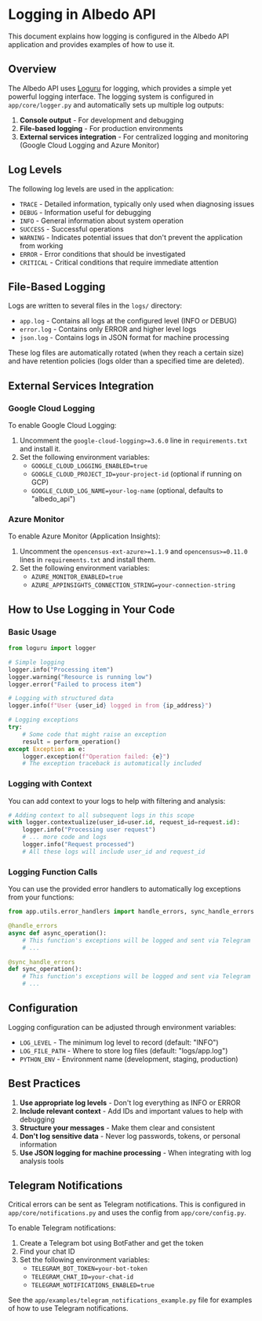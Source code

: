 # Logging in Albedo API

This document explains how logging is configured in the Albedo API application and provides examples of how to use it.

## Overview

The Albedo API uses [Loguru](https://github.com/Delgan/loguru) for logging, which provides a simple yet powerful logging interface. The logging system is configured in `app/core/logger.py` and automatically sets up multiple log outputs:

1. **Console output** - For development and debugging
2. **File-based logging** - For production environments
3. **External services integration** - For centralized logging and monitoring (Google Cloud Logging and Azure Monitor)

## Log Levels

The following log levels are used in the application:

- `TRACE` - Detailed information, typically only used when diagnosing issues
- `DEBUG` - Information useful for debugging
- `INFO` - General information about system operation
- `SUCCESS` - Successful operations
- `WARNING` - Indicates potential issues that don't prevent the application from working
- `ERROR` - Error conditions that should be investigated
- `CRITICAL` - Critical conditions that require immediate attention

## File-Based Logging

Logs are written to several files in the `logs/` directory:

- `app.log` - Contains all logs at the configured level (INFO or DEBUG)
- `error.log` - Contains only ERROR and higher level logs
- `json.log` - Contains logs in JSON format for machine processing

These log files are automatically rotated (when they reach a certain size) and have retention policies (logs older than a specified time are deleted).

## External Services Integration

### Google Cloud Logging

To enable Google Cloud Logging:

1. Uncomment the `google-cloud-logging>=3.6.0` line in `requirements.txt` and install it.
2. Set the following environment variables:
   - `GOOGLE_CLOUD_LOGGING_ENABLED=true`
   - `GOOGLE_CLOUD_PROJECT_ID=your-project-id` (optional if running on GCP)
   - `GOOGLE_CLOUD_LOG_NAME=your-log-name` (optional, defaults to "albedo_api")

### Azure Monitor

To enable Azure Monitor (Application Insights):

1. Uncomment the `opencensus-ext-azure>=1.1.9` and `opencensus>=0.11.0` lines in `requirements.txt` and install them.
2. Set the following environment variables:
   - `AZURE_MONITOR_ENABLED=true`
   - `AZURE_APPINSIGHTS_CONNECTION_STRING=your-connection-string`

## How to Use Logging in Your Code

### Basic Usage

```python
from loguru import logger

# Simple logging
logger.info("Processing item")
logger.warning("Resource is running low")
logger.error("Failed to process item")

# Logging with structured data
logger.info(f"User {user_id} logged in from {ip_address}")

# Logging exceptions
try:
    # Some code that might raise an exception
    result = perform_operation()
except Exception as e:
    logger.exception(f"Operation failed: {e}")
    # The exception traceback is automatically included
```

### Logging with Context

You can add context to your logs to help with filtering and analysis:

```python
# Adding context to all subsequent logs in this scope
with logger.contextualize(user_id=user.id, request_id=request.id):
    logger.info("Processing user request")
    # ... more code and logs
    logger.info("Request processed")
    # All these logs will include user_id and request_id
```

### Logging Function Calls

You can use the provided error handlers to automatically log exceptions from your functions:

```python
from app.utils.error_handlers import handle_errors, sync_handle_errors

@handle_errors
async def async_operation():
    # This function's exceptions will be logged and sent via Telegram
    # ...

@sync_handle_errors
def sync_operation():
    # This function's exceptions will be logged and sent via Telegram
    # ...
```

## Configuration

Logging configuration can be adjusted through environment variables:

- `LOG_LEVEL` - The minimum log level to record (default: "INFO")
- `LOG_FILE_PATH` - Where to store log files (default: "logs/app.log")
- `PYTHON_ENV` - Environment name (development, staging, production)

## Best Practices

1. **Use appropriate log levels** - Don't log everything as INFO or ERROR
2. **Include relevant context** - Add IDs and important values to help with debugging
3. **Structure your messages** - Make them clear and consistent
4. **Don't log sensitive data** - Never log passwords, tokens, or personal information
5. **Use JSON logging for machine processing** - When integrating with log analysis tools

## Telegram Notifications

Critical errors can be sent as Telegram notifications. This is configured in `app/core/notifications.py` and uses the config from `app/core/config.py`.

To enable Telegram notifications:

1. Create a Telegram bot using BotFather and get the token
2. Find your chat ID
3. Set the following environment variables:
   - `TELEGRAM_BOT_TOKEN=your-bot-token`
   - `TELEGRAM_CHAT_ID=your-chat-id`
   - `TELEGRAM_NOTIFICATIONS_ENABLED=true`

See the `app/examples/telegram_notifications_example.py` file for examples of how to use Telegram notifications. 